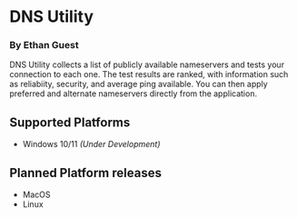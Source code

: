 # DNS Utility 
### By Ethan Guest

DNS Utility collects a list of publicly available nameservers and tests your connection to each one. The test results are ranked, with information such as reliabiity, security, and average ping available. You can then apply preferred and alternate nameservers directly from the application.


## Supported Platforms
- Windows 10/11 *(Under Development)*

## Planned Platform releases
- MacOS
- Linux





